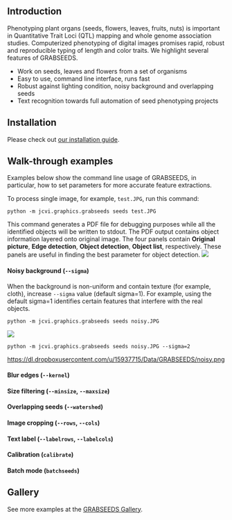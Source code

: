 ## Introduction
Phenotyping plant organs (seeds, flowers, leaves, fruits, nuts) is important in Quantitative Trait Loci (QTL) mapping and whole genome association studies. Computerized phenotyping of digital images promises rapid, robust and reproducible typing of length and color traits. We highlight several features of GRABSEEDS.

* Work on seeds, leaves and flowers from a set of organisms
* Easy to use, command line interface, runs fast
* Robust against lighting condition, noisy background and overlapping seeds
* Text recognition towards full automation of seed phenotyping projects

## Installation
Please check out [our installation guide](https://github.com/tanghaibao/jcvi/wiki/GRABSEEDS:-How-to-install).

## Walk-through examples
Examples below show the command line usage of GRABSEEDS, in particular, how to set parameters for more accurate feature extractions.

To process single image, for example, ``test.JPG``, run this command:
```
python -m jcvi.graphics.grabseeds seeds test.JPG
```

This command generates a PDF file for debugging purposes while all the identified objects will be written to stdout. The PDF output contains object information layered onto original image. The four panels contain **Original picture**, **Edge detection**, **Object detection**, **Object list**, respectively. These panels are useful in finding the best parameter for object detection.
![](https://dl.dropboxusercontent.com/u/15937715/Data/GRABSEEDS/test.png)

#### Noisy background (``--sigma``)
When the background is non-uniform and contain texture (for example, cloth), increase ``--sigma`` value (default sigma=1). For example, using the default sigma=1 identifies certain features that interfere with the real objects.
```
python -m jcvi.graphics.grabseeds seeds noisy.JPG
```
![](https://dl.dropboxusercontent.com/u/15937715/Data/GRABSEEDS/noisy0.png)
```
python -m jcvi.graphics.grabseeds seeds noisy.JPG --sigma=2
```
https://dl.dropboxusercontent.com/u/15937715/Data/GRABSEEDS/noisy.png

#### Blur edges (``--kernel``)

#### Size filtering (``--minsize``, ``--maxsize``)

#### Overlapping seeds (``--watershed``)

#### Image cropping (``--rows``, ``--cols``)

#### Text label (``--labelrows``, ``--labelcols``)

#### Calibration (``calibrate``)

#### Batch mode (``batchseeds``)

## Gallery
See more examples at the [GRABSEEDS Gallery](https://github.com/tanghaibao/jcvi/wiki/GRABSEEDS:-Gallery).